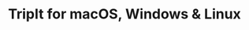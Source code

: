 ---
name: TripIt
url: 'https://www.tripit.com/'
category: Travel
title: 'TripIt for macOS, Windows & Linux'
key: tripit

---
